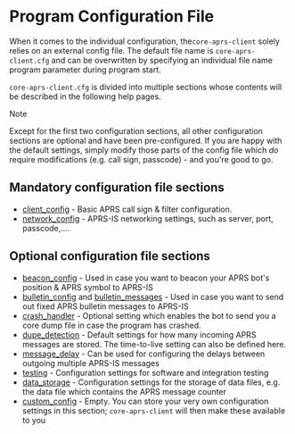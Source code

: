 # Program Configuration File

When it comes to the individual configuration, the```core-aprs-client``` solely relies on an external config file. The default file name is ```core-aprs-client.cfg``` and can be overwritten by specifying an individual file name program parameter during program start.

```core-aprs-client.cfg``` is divided into multiple sections whose contents will be described in the following help pages. 

> [!NOTE]
> Except for the first two configuration sections, all other configuration sections are optional and have been pre-configured. If you are happy with the default settings, simply modify those parts of the config file which _do_ require modifications (e.g. call sign, passcode) - and you're good to go.

## Mandatory configuration file sections

- [client_config](configuration_subsections/config_client.md) - Basic APRS call sign & filter configuration.
- [network_config](configuration_subsections/config_network.md) - APRS-IS networking settings, such as server, port, passcode,....

## Optional configuration file sections

- [beacon_config](configuration_subsections/config_beacon.md) - Used in case you want to beacon your APRS bot's position & APRS symbol to APRS-IS
- [bulletin_config](configuration_subsections/config_bulletin.md) and [bulletin_messages](configuration_subsections/config_bulletin_messages.md) - Used in case you want to send out fixed APRS bulletin messages to APRS-IS
- [crash_handler](configuration_subsections/config_crash_handler.md) - Optional setting which enables the bot to send you a core dump file in case the program has crashed.
- [dupe_detection](configuration_subsections/config_dupe_detection.md) - Default settings for how many incoming APRS messages are stored. The time-to-live setting can also be defined here.
- [message_delay](configuration_subsections/config_message_delay.md) - Can be used for configuring the delays between outgoing multiple APRS-IS messages
- [testing](configuration_subsections/config_testing.md) - Configuration settings for software and integration testing
- [data_storage](configuration_subsections/config_data_storage.md) - Configuration settings for the storage of data files, e.g. the data file which contains the APRS message counter
- [custom_config](configuration_subsections/config_custom.md) - Empty. You can store your very own configuration settings in this section; ```core-aprs-client``` will then make these available to you





